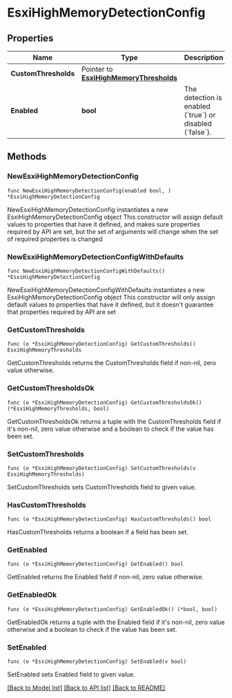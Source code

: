 # EsxiHighMemoryDetectionConfig

## Properties

Name | Type | Description | Notes
------------ | ------------- | ------------- | -------------
**CustomThresholds** | Pointer to [**EsxiHighMemoryThresholds**](EsxiHighMemoryThresholds.md) |  | [optional] 
**Enabled** | **bool** | The detection is enabled (&#x60;true&#x60;) or disabled (&#x60;false&#x60;). | 

## Methods

### NewEsxiHighMemoryDetectionConfig

`func NewEsxiHighMemoryDetectionConfig(enabled bool, ) *EsxiHighMemoryDetectionConfig`

NewEsxiHighMemoryDetectionConfig instantiates a new EsxiHighMemoryDetectionConfig object
This constructor will assign default values to properties that have it defined,
and makes sure properties required by API are set, but the set of arguments
will change when the set of required properties is changed

### NewEsxiHighMemoryDetectionConfigWithDefaults

`func NewEsxiHighMemoryDetectionConfigWithDefaults() *EsxiHighMemoryDetectionConfig`

NewEsxiHighMemoryDetectionConfigWithDefaults instantiates a new EsxiHighMemoryDetectionConfig object
This constructor will only assign default values to properties that have it defined,
but it doesn't guarantee that properties required by API are set

### GetCustomThresholds

`func (o *EsxiHighMemoryDetectionConfig) GetCustomThresholds() EsxiHighMemoryThresholds`

GetCustomThresholds returns the CustomThresholds field if non-nil, zero value otherwise.

### GetCustomThresholdsOk

`func (o *EsxiHighMemoryDetectionConfig) GetCustomThresholdsOk() (*EsxiHighMemoryThresholds, bool)`

GetCustomThresholdsOk returns a tuple with the CustomThresholds field if it's non-nil, zero value otherwise
and a boolean to check if the value has been set.

### SetCustomThresholds

`func (o *EsxiHighMemoryDetectionConfig) SetCustomThresholds(v EsxiHighMemoryThresholds)`

SetCustomThresholds sets CustomThresholds field to given value.

### HasCustomThresholds

`func (o *EsxiHighMemoryDetectionConfig) HasCustomThresholds() bool`

HasCustomThresholds returns a boolean if a field has been set.

### GetEnabled

`func (o *EsxiHighMemoryDetectionConfig) GetEnabled() bool`

GetEnabled returns the Enabled field if non-nil, zero value otherwise.

### GetEnabledOk

`func (o *EsxiHighMemoryDetectionConfig) GetEnabledOk() (*bool, bool)`

GetEnabledOk returns a tuple with the Enabled field if it's non-nil, zero value otherwise
and a boolean to check if the value has been set.

### SetEnabled

`func (o *EsxiHighMemoryDetectionConfig) SetEnabled(v bool)`

SetEnabled sets Enabled field to given value.



[[Back to Model list]](../README.md#documentation-for-models) [[Back to API list]](../README.md#documentation-for-api-endpoints) [[Back to README]](../README.md)


